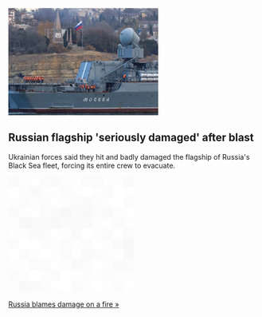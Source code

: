 
![Russian flagship 'seriously damaged' after blast](./20220414115855.png)
## Russian flagship 'seriously damaged' after blast

Ukrainian forces said they hit and badly damaged the flagship of Russia's Black Sea fleet, forcing its entire crew to evacuate.

![pic](../square_bg.png)

[Russia blames damage on a fire »](https://www.yahoo.com/news/neighbors-back-ukraine-demand-accountability-040933667.html)
